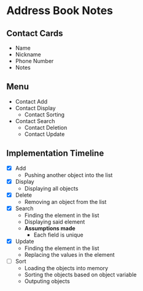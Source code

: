 # Address Book Notes

## Contact Cards
- Name
- Nickname
- Phone Number
- Notes

## Menu
- Contact Add
- Contact Display
  - Contact Sorting
- Contact Search
  - Contact Deletion
  - Contact Update

## Implementation Timeline
- [X] Add
  - Pushing another object into the list
- [X] Display
  - Displaying all objects
- [X] Delete
  - Removing an object from the list
- [X] Search
  - Finding the element in the list
  - Displaying said element
  - **Assumptions made**
    - Each field is unique
- [X] Update
  - Finding the element in the list
  - Replacing the values in the element
- [ ] Sort
  - Loading the objects into memory
  - Sorting the objects based on object variable
  - Outputing objects
